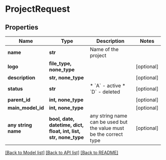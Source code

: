 # ProjectRequest


## Properties
Name | Type | Description | Notes
------------ | ------------- | ------------- | -------------
**name** | **str** | Name of the project | 
**logo** | **file_type, none_type** |  | [optional] 
**description** | **str, none_type** |  | [optional] 
**status** | **str** | * &#x60;A&#x60; - active * &#x60;D&#x60; - deleted | [optional] 
**parent_id** | **int, none_type** |  | [optional] 
**main_model_id** | **int, none_type** |  | [optional] 
**any string name** | **bool, date, datetime, dict, float, int, list, str, none_type** | any string name can be used but the value must be the correct type | [optional]

[[Back to Model list]](../README.md#documentation-for-models) [[Back to API list]](../README.md#documentation-for-api-endpoints) [[Back to README]](../README.md)


